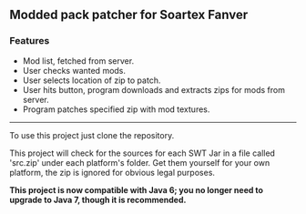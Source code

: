 ## Modded pack patcher for Soartex Fanver

### Features

* Mod list, fetched from server.
* User checks wanted mods.
* User selects location of zip to patch.
* User hits button, program downloads and extracts zips for mods from server.
* Program patches specified zip with mod textures.

* * *

To use this project just clone the repository.

This project will check for the sources for each SWT Jar in a file called 'src.zip' under each platform's folder. Get them yourself for your own platform, the zip is ignored for obvious legal purposes.

__This project is now compatible with Java 6; you no longer need to upgrade to Java 7, though it is recommended.__